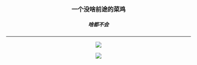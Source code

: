 <h3 align="center">一个没啥前途的菜鸡</h3>
<h5 align="center">啥都不会</h5>


<hr />

<p align = "center">
  <img src="https://github-readme-stats.vercel.app/api?username=ultrasty&show_icons=true"/>
</p>

<p align = "center">
  <img src="https://github-readme-stats.vercel.app/api/top-langs/?username=ultrasty"/>
</p>
